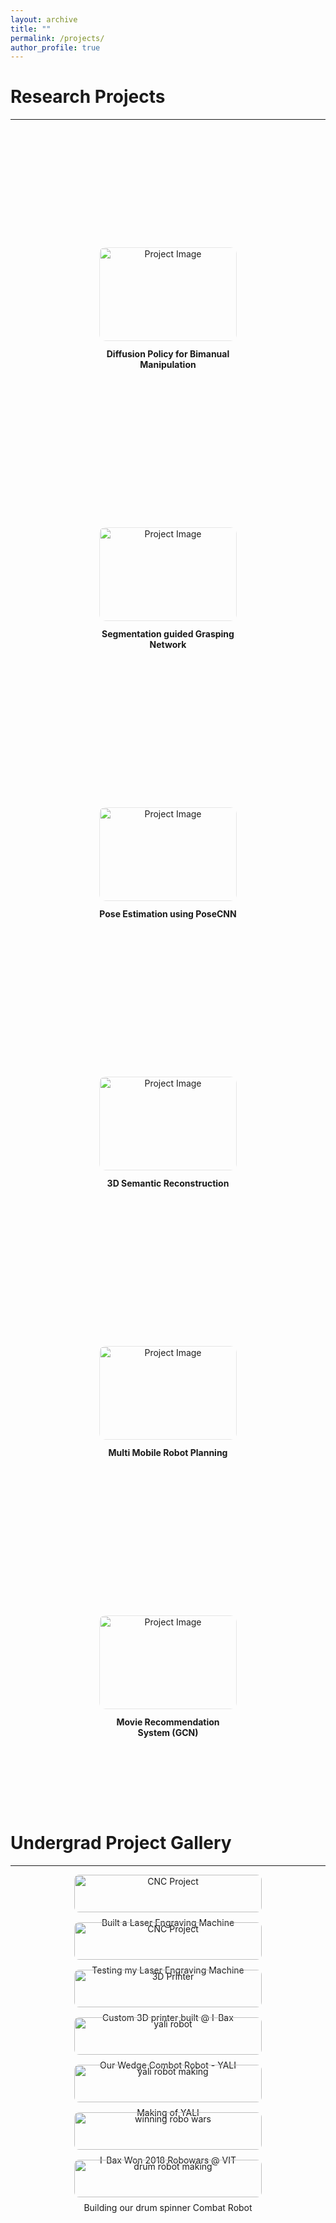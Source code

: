 ```yaml
---
layout: archive
title: ""
permalink: /projects/
author_profile: true
---
```


# Research Projects
---


<!-- ## Projects -->
<!-- add some blacnk space -->
<div style="height: 50px;"></div>

<div align="center" style="display: flex; flex-wrap: wrap; justify-content: center; gap: 5rem;">


  <a href="https://github.com/mohitydv09/the-real-bartender" target="_blank" 
     style="text-decoration: none; color: inherit; width: 220px; display: inline-block; margin-bottom: 2rem;">
<div style="width: 100%; height: 150px; overflow: hidden; border-radius: 10px; transition: box-shadow 0.3s ease; filter: brightness(1.20)" 
        onmouseover="this.style.boxShadow='0 6px 20px rgba(0, 0, 0, 1.5)'" 
        onmouseout="this.style.boxShadow='none'">
    <img src="/images/project_images/diffusion_policy.png" 
        alt="Project Image" 
        style="width: 100%; height: 100%; object-fit: cover; transition: transform 0.3s ease;" 
        onmouseover="this.style.transform='scale(1.05)'" 
        onmouseout="this.style.transform='scale(1)'" />
</div>
<div style="margin-top: 0.75rem;">
    <strong>Diffusion Policy for Bimanual Manipulation</strong><br/>
    <span></span>
</div>
</a>



  <a href="https://github.com/RPM-lab-UMN/segmentation-guided-grasp-generation" target="_blank" 
     style="text-decoration: none; color: inherit; width: 220px; display: inline-block; margin-bottom: 2rem;">
<div style="width: 100%; height: 150px; overflow: hidden; border-radius: 10px; transition: box-shadow 0.3s ease; filter: brightness(1.20)" 
        onmouseover="this.style.boxShadow='0 6px 20px rgba(0, 0, 0, 1.5)'" 
        onmouseout="this.style.boxShadow='none'">
    <img src="/images/project_images/segmentation_and_grasping.png" 
        alt="Project Image" 
        style="width: 100%; height: 100%; object-fit: cover; transition: transform 0.3s ease;" 
        onmouseover="this.style.transform='scale(1.05)'" 
        onmouseout="this.style.transform='scale(1)'" />
</div>
<div style="margin-top: 0.75rem;">
    <strong>Segmentation guided Grasping Network</strong><br/>
    <span></span>
</div>
</a>



<a href="https://dent-femur-218.notion.site/State-Estimation-with-Deep-Learning-13e9dc5def188013803dedb6d6dec538" target="_blank" 
     style="text-decoration: none; color: inherit; width: 220px; display: inline-block; margin-bottom: 2rem;">
<div style="width: 100%; height: 150px; overflow: hidden; border-radius: 10px; transition: box-shadow 0.3s ease; filter: brightness(1.20)" 
        onmouseover="this.style.boxShadow='0 6px 20px rgba(0, 0, 0, 1.5)'" 
        onmouseout="this.style.boxShadow='none'">
    <img src="/images/project_images/poseCNN.png" 
        alt="Project Image" 
        style="width: 100%; height: 100%; object-fit: cover; transition: transform 0.3s ease;" 
        onmouseover="this.style.transform='scale(1.05)'" 
        onmouseout="this.style.transform='scale(1)'" />
</div>
<div style="margin-top: 0.75rem;">
    <strong>Pose Estimation using PoseCNN</strong><br/>
    <span></span>
</div>
</a>



<a href="https://drive.google.com/file/d/1mLqNTMCkTgwedaJJfrfPbjcjKqwSfwvy/view" target="_blank" 
     style="text-decoration: none; color: inherit; width: 220px; display: inline-block; margin-bottom: 2rem;">
<div style="width: 100%; height: 150px; overflow: hidden; border-radius: 10px; transition: box-shadow 0.3s ease; filter: brightness(1.20)" 
        onmouseover="this.style.boxShadow='0 6px 20px rgba(0, 0, 0, 1.5)'" 
        onmouseout="this.style.boxShadow='none'">
    <img src="/images/project_images/3D_reconstruction.png" 
        alt="Project Image" 
        style="width: 100%; height: 100%; object-fit: cover; transition: transform 0.3s ease;" 
        onmouseover="this.style.transform='scale(1.05)'" 
        onmouseout="this.style.transform='scale(1)'" />
</div>
<div style="margin-top: 0.75rem;">
    <strong>3D Semantic Reconstruction</strong><br/>
    <span></span>
</div>
</a>



<a href="https://github.com/NirshalChandraSekar/Multi-Robot-Navigation-and-Manipulation-Public?tab=readme-ov-file" target="_blank" 
     style="text-decoration: none; color: inherit; width: 220px; display: inline-block; margin-bottom: 2rem;">
<div style="width: 100%; height: 150px; overflow: hidden; border-radius: 10px; transition: box-shadow 0.3s ease; filter: brightness(1.20)" 
        onmouseover="this.style.boxShadow='0 6px 20px rgba(0, 0, 0, 1.5)'" 
        onmouseout="this.style.boxShadow='none'">
    <img src="/images/project_images/mobile_robot.png" 
        alt="Project Image" 
        style="width: 100%; height: 100%; object-fit: cover; transition: transform 0.3s ease;" 
        onmouseover="this.style.transform='scale(1.05)'" 
        onmouseout="this.style.transform='scale(1)'" />
</div>
<div style="margin-top: 0.75rem;">
    <strong>Multi Mobile Robot Planning</strong><br/>
    <span></span>
</div>
</a>



<a href="https://github.com/mohitydv09/movie_recommender_using_LightGCN" target="_blank" 
     style="text-decoration: none; color: inherit; width: 220px; display: inline-block; margin-bottom: 2rem;">
<div style="width: 100%; height: 150px; overflow: hidden; border-radius: 10px; transition: box-shadow 0.3s ease; filter: brightness(1.20)" 
        onmouseover="this.style.boxShadow='0 6px 20px rgba(0, 0, 0, 1.5)'" 
        onmouseout="this.style.boxShadow='none'">
    <img src="/images/project_images/movie.png" 
        alt="Project Image" 
        style="width: 100%; height: 100%; object-fit: cover; transition: transform 0.3s ease;" 
        onmouseover="this.style.transform='scale(1.05)'" 
        onmouseout="this.style.transform='scale(1)'" />
</div>
<div style="margin-top: 0.75rem; margin-bottom: 5rem">
    <strong>Movie Recommendation System (GCN)</strong><br/>
    <span></span>
</div>
</a>


</div>



# Undergrad Project Gallery
---


<div style="display: flex; flex-wrap: wrap; gap: 16px; justify-content: center;">
  
  <div style="flex: 1 1 250px; max-width: 300px; text-align: center;">
    <img src="/images/undergrad_projects/laser_engraver.jpg" alt="CNC Project" style="width: 100%; border-radius: 8px;">
    <p style="margin-top: 8px; font-size: 14px;">Built a Laser Engraving Machine</p>
  </div>

  <div style="flex: 1 1 250px; max-width: 300px; text-align: center;">
    <img src="/images/undergrad_projects/laser.jpg" alt="CNC Project" style="width: 100%; border-radius: 8px;">
    <p style="margin-top: 8px; font-size: 14px;">Testing my Laser Engraving Machine</p>
  </div>

  <div style="flex: 1 1 250px; max-width: 300px; text-align: center;">
    <img src="/images/undergrad_projects/3d_printer.jpg" alt="3D Printer" style="width: 100%; border-radius: 8px;">
    <p style="margin-top: 8px; font-size: 14px;">Custom 3D printer built @ I-Bax</p>
  </div>

  <div style="flex: 1 1 250px; max-width: 300px; text-align: center;">
    <img src="/images/undergrad_projects/yali_robo_war.jpeg" alt="yali robot" style="width: 100%; border-radius: 8px;">
    <p style="margin-top: 8px; font-size: 14px;">Our Wedge Combot Robot - YALI</p>
  </div>

  <div style="flex: 1 1 250px; max-width: 300px; text-align: center;">
    <img src="/images/undergrad_projects/yali_making.jpg" alt="yali robot making" style="width: 100%; border-radius: 8px;">
    <p style="margin-top: 8px; font-size: 14px;">Making of YALI</p>
  </div>

  <div style="flex: 1 1 250px; max-width: 300px; text-align: center;">
    <img src="/images/undergrad_projects/winner_robowars.jpeg" alt="winning robo wars" style="width: 100%; border-radius: 8px;">
    <p style="margin-top: 8px; font-size: 14px;">I-Bax Won 2018 Robowars @ VIT</p>
  </div>

  <div style="flex: 1 1 250px; max-width: 300px; text-align: center;">
    <img src="/images/undergrad_projects/drum_spinner.jpg" alt="drum robot making" style="width: 100%; border-radius: 8px;">
    <p style="margin-top: 8px; font-size: 14px;">Building our drum spinner Combat Robot</p>
  </div>

  
  <!-- Add more blocks below following the same pattern -->
  
</div>
